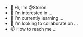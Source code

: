 - 👋 Hi, I’m @Storon
- 👀 I’m interested in ...
- 🌱 I’m currently learning ...
- 💞️ I’m looking to collaborate on ...
- 📫 How to reach me ...

<!---
Storon/Storon is a ✨ special ✨ repository because its `README.md` (this file) appears on your GitHub profile.
You can click the Preview link to take a look at your changes.
--->
